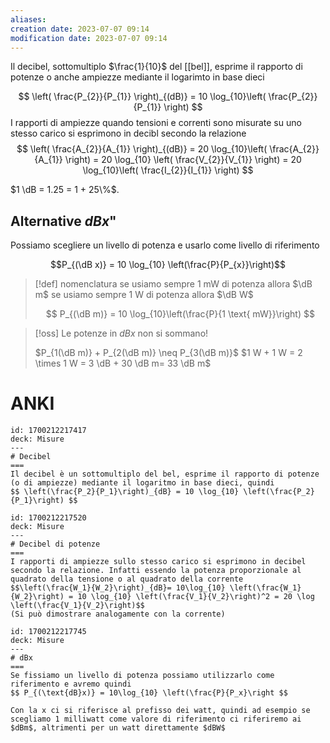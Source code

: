 ```yaml
---
aliases: 
creation date: 2023-07-07 09:14
modification date: 2023-07-07 09:14
---
```


Il decibel, sottomultiplo $\frac{1}{10}$ del [[bel]], esprime il rapporto di potenze o anche ampiezze mediante il logarimto in base dieci


$$ \left( \frac{P_{2}}{P_{1}} \right)_{(dB)} = 10 \log_{10}\left( \frac{P_{2}}{P_{1}} \right) $$
I rapporti di ampiezze quando tensioni e correnti sono misurate su uno stesso carico si esprimono in decibl secondo la relazione
$$ \left( \frac{A_{2}}{A_{1}} \right)_{(dB)} = 20 \log_{10}\left( \frac{A_{2}}{A_{1}} \right) = 20 \log_{10} \left( \frac{V_{2}}{V_{1}} \right) = 20 \log_{10}\left( \frac{I_{2}}{I_{1}} \right) $$

$1 \dB = 1.25 = 1 + 25\%$.

## Alternative $dBx$"
Possiamo scegliere un livello di potenza e usarlo come livello di riferimento

$$P_{(\dB x)} = 10 \log_{10} \left(\frac{P}{P_{x}}\right)$$

> [!def] nomenclatura
> se usiamo sempre 1 mW di potenza allora $\dB m$
> se usiamo sempre 1 W di potenza allora $\dB W$
> 
>$$ P_{(\dB m)} = 10 \log_{10}\left(\frac{P}{1 \text{ mW}}\right) $$


>[!oss]
>Le potenze in $dBx$ non si sommano!
>
>$P_{1(\dB m)} + P_{2(\dB m)} \neq P_{3(\dB m)}$
>$1 W + 1 W = 2 \times 1 W = 3 \dB + 30 \dB m= 33 \dB m$


# ANKI

```anki
id: 1700212217417
deck: Misure
---
# Decibel
===
Il decibel è un sottomultiplo del bel, esprime il rapporto di potenze (o di ampiezze) mediante il logaritmo in base dieci, quindi
$$ \left(\frac{P_2}{P_1}\right)_{dB} = 10 \log_{10} \left(\frac{P_2}{P_1}\right) $$

```


```anki
id: 1700212217520
deck: Misure
---
# Decibel di potenze
===
I rapporti di ampiezze sullo stesso carico si esprimono in decibel secondo la relazione. Infatti essendo la potenza proporzionale al quadrato della tensione o al quadrato della corrente
$$\left(\frac{W_1}{W_2}\right)_{dB}= 10\log_{10} \left(\frac{W_1}{W_2}\right) = 10 \log_{10} \left(\frac{V_1}{V_2}\right)^2 = 20 \log \left(\frac{V_1}{V_2}\right)$$
(Si può dimostrare analogamente con la corrente)
```


```anki
id: 1700212217745
deck: Misure
---
# dBx
===
Se fissiamo un livello di potenza possiamo utilizzarlo come riferimento e avremo quindi
$$ P_{(\text{dB}x)} = 10\log_{10} \left(\frac{P}{P_x}\right $$

Con la x ci si riferisce al prefisso dei watt, quindi ad esempio se scegliamo 1 milliwatt come valore di riferimento ci riferiremo ai $dBm$, altrimenti per un watt direttamente $dBW$
```
